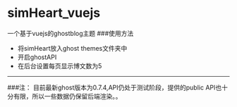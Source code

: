 # simHeart_vuejs
一个基于vuejs的ghostblog主题
###使用方法
* 将simHeart放入ghost themes文件夹中
* 开启ghostAPI
* 在后台设置每页显示博文数为5

---
###注：
目前最新ghost版本为0.7.4,API仍处于测试阶段，提供的public API也十分有限，所以一些数据仍保留后端渲染。。

